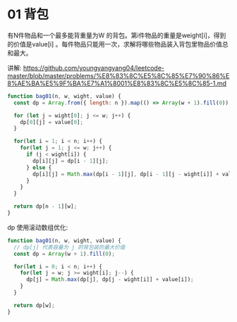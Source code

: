 # 01 背包


有N件物品和一个最多能背重量为W 的背包。第i件物品的重量是weight[i]，得到的价值是value[i] 。每件物品只能用一次，求解将哪些物品装入背包里物品价值总和最大。


讲解:
https://github.com/youngyangyang04/leetcode-master/blob/master/problems/%E8%83%8C%E5%8C%85%E7%90%86%E8%AE%BA%E5%9F%BA%E7%A1%8001%E8%83%8C%E5%8C%85-1.md


```js
function bag01(n, w, wight, value) {
  const dp = Array.from({ length: n }).map(() => Array(w + 1).fill(0));

  for (let j = wight[0]; j <= w; j++) {
    dp[0][j] = value[0];
  }

  for(let i = 1; i < n; i++) {
    for(let j = 1; j <= w; j++) {
      if (j < wight[i]) {
        dp[i][j] = dp[i - 1][j];
      } else {
        dp[i][j] = Math.max(dp[i - 1][j], dp[i - 1][j - wight[i]] + value[i])
      }
    }
  }

  return dp[n - 1][w];
}
```


dp 使用滚动数组优化:
```js
function bag01(n, w, wight, value) {
  // dp[j] 代表容量为 j 的背包装的最大价值
  const dp = Array(w + 1).fill(0);

  for(let i = 0; i < n; i++) {
    for(let j = w; j >= wight[i]; j--) {
      dp[j] = Math.max(dp[j], dp[j - wight[i]] + value[i]);
    }
  }

  return dp[w];
}
```
